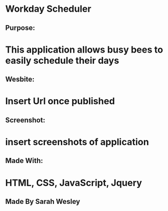 # Workday Scheduler

## Purpose:
# This application allows busy bees to easily schedule their days

## Wesbite:
# Insert Url once published

## Screenshot:
# insert screenshots of application

## Made With:
# HTML, CSS, JavaScript, Jquery

## Made By Sarah Wesley

